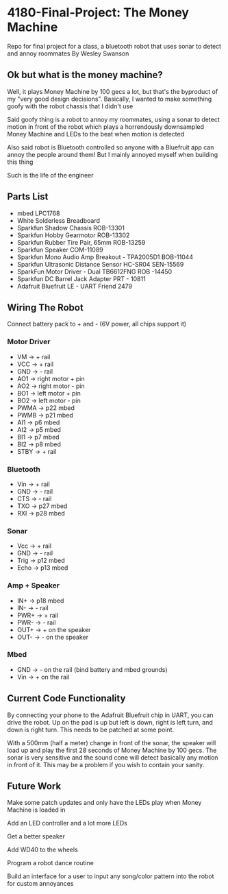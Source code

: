 # 4180-Final-Project: The Money Machine
Repo for final project for a class, a bluetooth robot that uses sonar to detect and annoy roommates
By Wesley Swanson

## Ok but what is the money machine?

Well, it plays Money Machine by 100 gecs a lot, but that's the byproduct of my "very good design decisions". Basically, I wanted to make something goofy with the robot chassis that I didn't use

Said goofy thing is a robot to annoy my roommates, using a sonar to detect motion in front of the robot which plays a horrendously downsampled Money Machine and LEDs to the beat when motion is detected

Also said robot is Bluetooth controlled so anyone with a Bluefruit app can annoy the people around them!
But I mainly annoyed myself when building this thing

Such is the life of the engineer

## Parts List

* mbed LPC1768
* White Solderless Breadboard
* Sparkfun Shadow Chassis ROB-13301
* Sparkfun Hobby Gearmotor ROB-13302
* Sparkfun Rubber Tire Pair, 65mm ROB-13259
* Sparkfun Speaker COM-11089
* Sparkfun Mono Audio Amp Breakout - TPA2005D1 BOB-11044
* Sparkfun Ultrasonic Distance Sensor HC-SR04 SEN-15569
* SparkFun Motor Driver - Dual TB6612FNG ROB -14450
* Sparkfun DC Barrel Jack Adapter PRT - 10811
* Adafruit Bluefruit LE - UART Friend 2479

## Wiring The Robot

Connect battery pack to + and - (6V power, all chips support it)

### Motor Driver
* VM -> + rail
* VCC -> + rail
* GND -> - rail
* AO1 -> right motor + pin
* AO2 -> right motor - pin
* BO1 -> left motor + pin
* BO2 -> left motor - pin
* PWMA -> p22 mbed
* PWMB -> p21 mbed
* AI1 -> p6 mbed
* AI2 -> p5 mbed
* BI1 -> p7 mbed
* BI2 -> p8 mbed
* STBY -> + rail
### Bluetooth
* Vin -> + rail
* GND -> - rail
* CTS -> - rail
* TXO -> p27 mbed
* RXI -> p28 mbed
### Sonar
* Vcc -> + rail
* GND -> - rail
* Trig -> p12 mbed
* Echo -> p13 mbed
### Amp + Speaker
* IN+ -> p18 mbed
* IN- -> - rail
* PWR+ -> + rail
* PWR- -> - rail
* OUT+ -> + on the speaker
* OUT- -> - on the speaker
### Mbed
* GND -> - on the rail (bind battery and mbed grounds)
* Vin -> + on the rail

## Current Code Functionality

By connecting your phone to the Adafruit Bluefruit chip in UART, you can drive the robot. Up on the pad is up but left is down, right is left turn, and down is right turn. This needs to be patched at some point.

With a 500mm (half a meter) change in front of the sonar, the speaker will load up and play the first 28 seconds of Money Machine by 100 gecs. The sonar is very sensitive and the sound cone will detect basically any motion in front of it.
This may be a problem if you wish to contain your sanity. 

## Future Work

Make some patch updates and only have the LEDs play when Money Machine is loaded in

Add an LED controller and a lot more LEDs

Get a better speaker

Add WD40 to the wheels

Program a robot dance routine

Build an interface for a user to input any song/color pattern into the robot for custom annoyances
